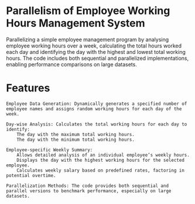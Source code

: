 # Parallelism of Employee Working Hours Management System
Parallelizing a simple employee management program by analysing employee working hours over a week, calculating the total hours worked each day and identifying the day with the highest and lowest total working hours. The code includes both sequential and parallelized implementations, enabling performance comparisons on large datasets.


# Features

    Employee Data Generation: Dynamically generates a specified number of employee names and assigns random working hours for each day of the week.

    Day-wise Analysis: Calculates the total working hours for each day to identify:
        The day with the maximum total working hours.
        The day with the minimum total working hours.

    Employee-specific Weekly Summary:
        Allows detailed analysis of an individual employee’s weekly hours.
        Displays the day with the highest working hours for the selected employee.
        Calculates weekly salary based on predefined rates, factoring in potential overtime.

    Parallelization Methods: The code provides both sequential and parallel versions to benchmark performance, especially on large datasets.
